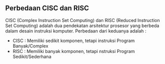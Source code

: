 ## Perbedaan CISC dan RISC

CISC (Complex Instruction Set Computing) dan RISC (Reduced Instruction Set Computing) adalah dua pendekatan arsitektur prosesor yang berbeda dalam desain instruksi komputer. 
Perbedaan dari keduanya adalah : 
- CISC : Memiliki sedikit komponen, tetapi instruksi Program Banyak/Complex
- RISC : Memiliki banyak komponen, tetapi nstruksi Program Sedikit/Sederhana
